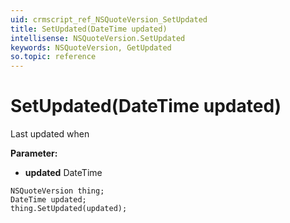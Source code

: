 ```yaml
---
uid: crmscript_ref_NSQuoteVersion_SetUpdated
title: SetUpdated(DateTime updated)
intellisense: NSQuoteVersion.SetUpdated
keywords: NSQuoteVersion, GetUpdated
so.topic: reference
---
```


# SetUpdated(DateTime updated)

Last updated when

**Parameter:** 
* **updated** DateTime

```crmscript
NSQuoteVersion thing;
DateTime updated;
thing.SetUpdated(updated);
```

